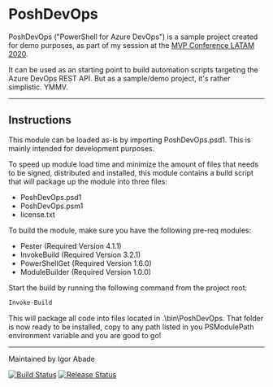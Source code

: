 # PoshDevOps

PoshDevOps ("PowerShell for Azure DevOps") is a sample project created for demo purposes, as part of my session at the [MVP Conference LATAM 2020](https://mvpconf.com.br/).

It can be used as an starting point to build automation scripts targeting the Azure DevOps REST API. But as a sample/demo project, it's rather simplistic. YMMV.

-----------

## Instructions

This module can be loaded as-is by importing PoshDevOps.psd1. This is mainly intended for development purposes.

To speed up module load time and minimize the amount of files that needs to be signed, distributed and installed, this module contains a build script that will package up the module into three files:

- PoshDevOps.psd1
- PoshDevOps.psm1
- license.txt

To build the module, make sure you have the following pre-req modules:

- Pester (Required Version 4.1.1)
- InvokeBuild (Required Version 3.2.1)
- PowerShellGet (Required Version 1.6.0)
- ModuleBuilder (Required Version 1.0.0)

Start the build by running the following command from the project root:

```powershell
Invoke-Build
```

This will package all code into files located in .\bin\PoshDevOps. That folder is now ready to be installed, copy to any path listed in you PSModulePath environment variable and you are good to go!

---
Maintained by Igor Abade

[![Build Status](https://dev.azure.com/igoravl-mvpconf-2020/PoshDevOps/_apis/build/status/igoravl.PoshDevOps?branchName=master)](https://dev.azure.com/igoravl-mvpconf-2020/PoshDevOps/_build/latest?definitionId=4&branchName=master) [![Release Status](https://vsrm.dev.azure.com/igoravl-mvpconf-2020/_apis/public/Release/badge/6490415d-8099-4822-aeb0-b3ecec0c9d40/3/3)](https://dev.azure.com/igoravl-mvpconf-2020/PoshDevOps/_release?definitionId=3)
